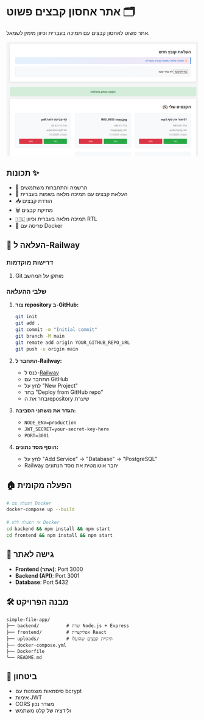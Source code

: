 # אתר אחסון קבצים פשוט 🗂️

אתר פשוט לאחסון קבצים עם תמיכה בעברית וכיוון מימין לשמאל.

![alt text](image.png)

## תכונות ✨

- 📝 הרשמה והתחברות משתמשים
- 📁 העלאת קבצים עם תמיכה מלאה בשמות בעברית
- 📥 הורדת קבצים
- 🗑️ מחיקת קבצים
- 🇮🇱 תמיכה מלאה בעברית וכיוון RTL
- 🐳 פריסה עם Docker

## 🚂 העלאה ל-Railway

### דרישות מוקדמות
1. Git מותקן על המחשב

### שלבי ההעלאה

1. **צור repository ב-GitHub:**
   ```bash
   git init
   git add .
   git commit -m "Initial commit"
   git branch -M main
   git remote add origin YOUR_GITHUB_REPO_URL
   git push -u origin main
   ```

2. **התחבר ל-Railway:**
   - כנס ל-[Railway](https://railway.app)
   - התחבר עם GitHub
   - לחץ על "New Project"
   - בחר "Deploy from GitHub repo"
   - בחר את הrepository שיצרת

3. **הגדר את משתני הסביבה:**
   - `NODE_ENV=production`
   - `JWT_SECRET=your-secret-key-here`
   - `PORT=3001`

4. **הוסף מסד נתונים:**
   - לחץ על "Add Service" -> "Database" -> "PostgreSQL"
   - Railway יחבר אוטומטית את מסד הנתונים

## 🏠 הפעלה מקומית

```bash
# הפעלה עם Docker
docker-compose up --build

# או הפעלה ללא Docker
cd backend && npm install && npm start
cd frontend && npm install && npm start
```

## 📱 גישה לאתר

- **Frontend (אתר)**: Port 3000
- **Backend (API)**: Port 3001
- **Database**: Port 5432

## 🛠️ מבנה הפרויקט

```
simple-file-app/
├── backend/          # שרת Node.js + Express
├── frontend/         # אפליקציית React
├── uploads/          # תיקיית קבצים שהועלו
├── docker-compose.yml
├── Dockerfile
└── README.md
```

## 🔐 ביטחון

- סיסמאות מוצפנות עם bcrypt
- אימות JWT
- CORS מוגדר נכון
- ולידציה של קלט משתמש
